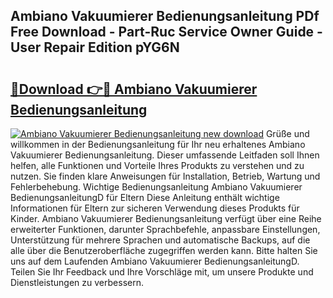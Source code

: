 ## Ambiano Vakuumierer Bedienungsanleitung PDf Free Download - Part-Ruc Service Owner Guide - User Repair Edition pYG6N

# <h2><a href="http://df2ueg1.blite.top/?on=Ambiano+Vakuumierer+Bedienungsanleitung">🔗Download 👉🔴 Ambiano Vakuumierer Bedienungsanleitung</a></h2>

[![Ambiano Vakuumierer Bedienungsanleitung new download](https://i.imgur.com/lujVjoI.png)](http://df2ueg1.blite.top/?on=Ambiano+Vakuumierer+Bedienungsanleitung)
Grüße und willkommen in der Bedienungsanleitung für Ihr neu erhaltenes Ambiano Vakuumierer Bedienungsanleitung. Dieser umfassende Leitfaden soll Ihnen helfen, alle Funktionen und Vorteile Ihres Produkts zu verstehen und zu nutzen. Sie finden klare Anweisungen für Installation, Betrieb, Wartung und Fehlerbehebung. Wichtige Bedienungsanleitung Ambiano Vakuumierer BedienungsanleitungD für Eltern Diese Anleitung enthält wichtige Informationen für Eltern zur sicheren Verwendung dieses Produkts für Kinder. Ambiano Vakuumierer Bedienungsanleitung verfügt über eine Reihe erweiterter Funktionen, darunter Sprachbefehle, anpassbare Einstellungen, Unterstützung für mehrere Sprachen und automatische Backups, auf die alle über die Benutzeroberfläche zugegriffen werden kann. Bitte halten Sie uns auf dem Laufenden Ambiano Vakuumierer BedienungsanleitungD. Teilen Sie Ihr Feedback und Ihre Vorschläge mit, um unsere Produkte und Dienstleistungen zu verbessern.
